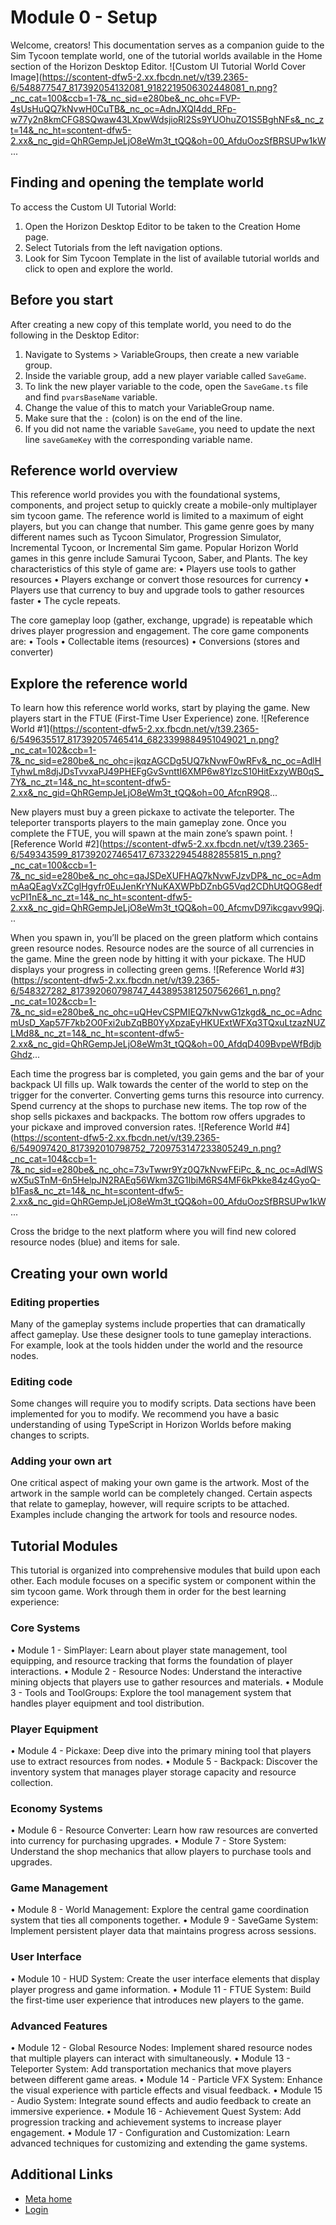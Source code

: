 # Module 0 - Setup

 Welcome, creators! This documentation serves as a companion guide to the Sim Tycoon template world, one of the tutorial worlds available in the Home section of the Horizon Desktop Editor. ![Custom UI Tutorial World Cover Image](https://scontent-dfw5-2.xx.fbcdn.net/v/t39.2365-6/548877547_817392054132081_9182219506302448081_n.png?_nc_cat=100&ccb=1-7&_nc_sid=e280be&_nc_ohc=FVP-4sUsHuQQ7kNvwH0CuTB&_nc_oc=AdnJXQI4dd_RFp-w77y2n8kmCFG8SQwaw43LXpwWdsjioRl2Ss9YUOhuZO1S5BghNFs&_nc_zt=14&_nc_ht=scontent-dfw5-2.xx&_nc_gid=QhRGempJeLjO8eWm3t_tQQ&oh=00_AfduOozSfBRSUPw1kW...

## Finding and opening the template world

 To access the Custom UI Tutorial World:
1. Open the Horizon Desktop Editor to be taken to the Creation Home page.
2. Select Tutorials from the left navigation options.
3. Look for Sim Tycoon Template in the list of available tutorial worlds and click to open and explore the
world.

  

## Before you start

 After creating a new copy of this template world, you need to do the following
in the Desktop Editor:
1. Navigate to Systems > VariableGroups, then create a new variable group.
2. Inside the variable group, add a new player variable called `SaveGame`.
3. To link the new player variable to the code, open the `SaveGame.ts` file and find `pvarsBaseName` variable.
  1. Change the value of this to match your VariableGroup name.
  2. Make sure that the `:` (colon) is on the end of the line.
  3. If you did not name the variable `SaveGame`, you need to update the next line `saveGameKey` with the corresponding variable name.

  

## Reference world overview

 This reference world provides you with the foundational systems, components, and
project setup to quickly create a mobile-only multiplayer sim tycoon game. The
reference world is limited to a maximum of eight players, but you can change
that number. This game genre goes by many different names such as Tycoon Simulator,
Progression Simulator, Incremental Tycoon, or Incremental Sim game. Popular Horizon World games in this genre include Samurai Tycoon, Saber, and
Plants. The key characteristics of this style of game are:
• Players use tools to gather resources
• Players exchange or convert those resources for currency
• Players use that currency to buy and upgrade tools to gather resources faster
• The cycle repeats.

 The core gameplay loop (gather, exchange, upgrade) is repeatable which drives
player progression and engagement. The core game components are:
• Tools
• Collectable items (resources)
• Conversions (stores and converter)

  

## Explore the reference world

 To learn how this reference world works, start by playing the game. New players
start in the FTUE (First-Time User Experience) zone. ![Reference World #1](https://scontent-dfw5-2.xx.fbcdn.net/v/t39.2365-6/549635517_817392057465414_6823399884951049021_n.png?_nc_cat=102&ccb=1-7&_nc_sid=e280be&_nc_ohc=jkqzAGCDg5UQ7kNvwF0wRFv&_nc_oc=AdlHTyhwLm8djJDsTvvxaPJ49PHEFgGvSvnttI6XMP6w8YlzcS10HitExzyWB0qS_7Y&_nc_zt=14&_nc_ht=scontent-dfw5-2.xx&_nc_gid=QhRGempJeLjO8eWm3t_tQQ&oh=00_AfcnR9Q8...

 New players must buy a green pickaxe to activate the teleporter. The teleporter
transports players to the main gameplay zone. Once you complete the FTUE, you
will spawn at the main zone’s spawn point. ![Reference World #2](https://scontent-dfw5-2.xx.fbcdn.net/v/t39.2365-6/549343599_817392027465417_6733229454882855815_n.png?_nc_cat=100&ccb=1-7&_nc_sid=e280be&_nc_ohc=qaJSDeXUFHAQ7kNvwFJzvDP&_nc_oc=AdmmAaQEagVxZCglHgyfr0EuJenKrYNuKAXWPbDZnbG5Vqd2CDhUtQOG8edfvcPI1nE&_nc_zt=14&_nc_ht=scontent-dfw5-2.xx&_nc_gid=QhRGempJeLjO8eWm3t_tQQ&oh=00_AfcmvD97ikcgavv99Qj...

 When you spawn in, you’ll be placed on the green platform which contains green
resource nodes. Resource nodes are the source of all currencies in the game. Mine
the green node by hitting it with your pickaxe. The HUD displays your progress
in collecting green gems. ![Reference World #3](https://scontent-dfw5-2.xx.fbcdn.net/v/t39.2365-6/548327282_817392060798747_4438953812507562661_n.png?_nc_cat=102&ccb=1-7&_nc_sid=e280be&_nc_ohc=uQHevCSPMIEQ7kNvwG1zkgd&_nc_oc=AdncmUsD_Xap57F7kb2O0Fxi2ubZqBB0YyXpzaEyHKUExtWFXq3TQxuLtzazNUZLMd8&_nc_zt=14&_nc_ht=scontent-dfw5-2.xx&_nc_gid=QhRGempJeLjO8eWm3t_tQQ&oh=00_AfdqD409BvpeWfBdjbGhdz...

 Each time the progress bar is completed, you gain gems and the bar of your
backpack UI fills up. Walk towards the center of the world to step on the trigger for
the converter. Converting gems turns this resource into currency. Spend currency at the shops to purchase new items. The top row of the shop sells
pickaxes and backpacks. The bottom row offers upgrades to your pickaxe and
improved conversion rates. ![Reference World #4](https://scontent-dfw5-2.xx.fbcdn.net/v/t39.2365-6/549097420_817392010798752_7209753147233805249_n.png?_nc_cat=104&ccb=1-7&_nc_sid=e280be&_nc_ohc=73vTwwr9Yz0Q7kNvwFEiPc_&_nc_oc=AdlWSwX5uSTnM-6n5HelpJN2RAEq56Wkm3ZG1IbiM6RS4MF6kPkke84z4GyoQ-b1Fas&_nc_zt=14&_nc_ht=scontent-dfw5-2.xx&_nc_gid=QhRGempJeLjO8eWm3t_tQQ&oh=00_AfduOozSfBRSUPw1kW...

 Cross the bridge to the next platform where you will find new colored resource
nodes (blue) and items for sale.  

## Creating your own world

  

### Editing properties

 Many of the gameplay systems include properties that can dramatically affect
gameplay. Use these designer tools to tune gameplay interactions. For example, look
at the tools hidden under the world and the resource nodes.  
### Editing code

 Some changes will require you to modify scripts. Data sections have been
implemented for you to modify. We recommend you have a basic understanding of using
TypeScript in Horizon Worlds before making changes to scripts.  
### Adding your own art

 One critical aspect of making your own game is the artwork. Most of the artwork
in the sample world can be completely changed. Certain aspects that relate to
gameplay, however, will require scripts to be attached. Examples include changing
the artwork for tools and resource nodes.  

## Tutorial Modules

 This tutorial is organized into comprehensive modules that build upon each
other. Each module focuses on a specific system or component within the sim tycoon
game. Work through them in order for the best learning experience:  

### Core Systems

• Module 1 - SimPlayer: Learn about player state management, tool equipping, and resource tracking
that forms the foundation of player interactions.
• Module 2 - Resource Nodes: Understand the interactive mining objects that players use to gather resources
and materials.
• Module 3 - Tools and ToolGroups: Explore the tool management system that handles player equipment and tool
distribution.

  

### Player Equipment

• Module 4 - Pickaxe: Deep dive into the primary mining tool that players use to extract resources
from nodes.
• Module 5 - Backpack: Discover the inventory system that manages player storage capacity and
resource collection.

  

### Economy Systems

• Module 6 - Resource Converter: Learn how raw resources are converted into currency for purchasing upgrades.
• Module 7 - Store System: Understand the shop mechanics that allow players to purchase tools and
upgrades.

  

### Game Management

• Module 8 - World Management: Explore the central game coordination system that ties all components
together.
• Module 9 - SaveGame System: Implement persistent player data that maintains progress across sessions.

  

### User Interface

• Module 10 - HUD System: Create the user interface elements that display player progress and game
information.
• Module 11 - FTUE System: Build the first-time user experience that introduces new players to the game.

  

### Advanced Features

• Module 12 - Global Resource Nodes: Implement shared resource nodes that multiple players can interact with
simultaneously.
• Module 13 - Teleporter System: Add transportation mechanics that move players between different game areas.
• Module 14 - Particle VFX System: Enhance the visual experience with particle effects and visual feedback.
• Module 15 - Audio System: Integrate sound effects and audio feedback to create an immersive experience.
• Module 16 - Achievement Quest System: Add progression tracking and achievement systems to increase player
engagement.
• Module 17 - Configuration and Customization: Learn advanced techniques for customizing and extending the game systems.

    

## Additional Links
- [Meta home](https://developers.meta.com/horizon-worlds/)
- [Login](https://developers.meta.com/login/?redirect_uri=https%3A%2F%2Fdevelopers.meta.com%2Fhorizon-worlds%2Flearn%2Fdocumentation%2Ftutorial-worlds%2Fsim-tycoon-tutorial%2Fmodule-0-setup%2F)
